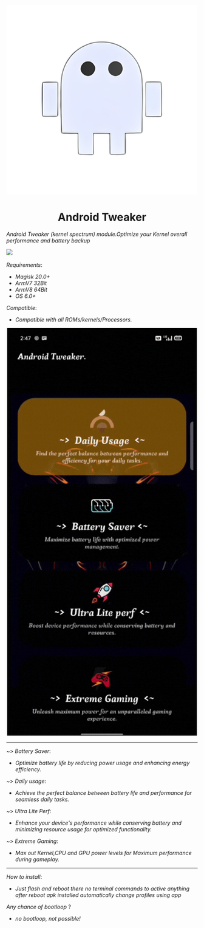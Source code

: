 
<p align="center"><a href="https://t.me/AndroidTweaker"><img src=".img/android.jpg" width="500"></a></p> 

 <h1 align="center"><b>Android Tweaker</b></h1> 

*Android Tweaker (kernel spectrum) module.Optimize your Kernel overall performance and battery backup*

 <a href="https://t.me/AndroidTweaker"><img src="https://img.shields.io/badge/Join-Telegram%20Channel-red.svg?logo=Telegram"></a>

*Requirements*:
- *Magisk 20.0+*
- *ArmV7 32Bit*
- *ArmV8 64Bit*
- *OS 6.0+*

*Compatible*:
- *Compatible with all ROMs/kernels/Processors.*
  
<p align="center"><a href="https://t.me/AndroidTweaker"><img src=".img/andro.gif" width="500"></a></p> 

------------------------------
~> *Battery Saver*:
- *Optimize battery life by reducing power usage and enhancing energy efficiency.*

~> *Daily usage*:
- *Achieve the perfect balance between battery life and performance for seamless daily tasks.*

~> *Ultra Lite Perf*:
- *Enhance your device's performance while conserving battery and minimizing resource usage for optimized functionality.*

~> *Extreme Gaming*:
- *Max out Kernel,CPU and GPU power levels for Maximum performance during gameplay.*
------------------------------
*How to install*:
- *Just flash and reboot there no terminal commands to active anything after reboot apk installed automatically change profiles using app*

*Any chance of bootloop* ?
- *no bootloop, not possible!*
